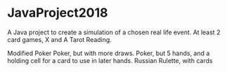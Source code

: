 # JavaProject2018
A Java project to create a simulation of a chosen real life event.
At least 2 card games, X and A Tarot Reading.

Modified Poker
Poker, but with more draws.
Poker, but 5 hands, and a holding cell for a card to use in later hands.
Russian Rulette, with cards
